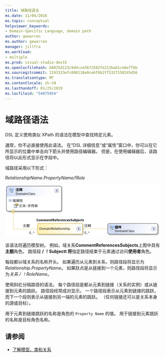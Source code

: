 ```yaml
---
title: 域路径语法
ms.date: 11/04/2016
ms.topic: conceptual
helpviewer_keywords:
- Domain-Specific Language, domain path
author: gewarren
ms.author: gewarren
manager: jillfra
ms.workload:
- multiple
ms.prod: visual-studio-dev15
ms.openlocfilehash: b8825d123c9d4cce5b72582fe213ba61ce6e7f6b
ms.sourcegitcommit: 2193323efc608118e0ce6f6b2ff532f158245d56
ms.translationtype: MT
ms.contentlocale: zh-CN
ms.lasthandoff: 01/25/2019
ms.locfileid: "54975954"
---
```

# <a name="domain-path-syntax"></a>域路径语法
DSL 定义使用类似 XPath 的语法在模型中查找特定元素。

 通常，你不必直接使用此语法。 在“DSL 详细信息”或“属性”窗口中，你可以在它所显示的位置中单击向下箭头并使用路径编辑器。 但是，在使用编辑器后，该路径将以此形式显示在字段中。

 域路径采用以下形式：

 *RelationshipName.PropertyName/!Role*

 ![CommentReferencesSubjects 引用关系](../modeling/media/dsl_reference.png)

 该语法将遍历模型树。 例如，域关系**CommentReferencesSubjects**上图中具有**主题**角色。 路径段 **/ ！Subjectt 将**指定路径结束于元素通过访问**使用者**角色。

 每段都以域关系的名称开头。 如果遍历从元素到关系，则路径段将显示为*Relationship.PropertyName*。 如果跃点是从链接到一个元素，则路径段将显示为*关系 / ！RoleName*。

 使用斜杠分隔路径的语法。 每个路径段是都从元素到链接（关系的实例）或从链接到元素的跳跃。 路径段经常成对显示。 一个路径段表示从元素到链接的跳跃，而下一个段则表示从链接到另一端的元素的跳跃。 （任何链接还可以是关系本身的源或目标）。

 用于元素到链接跳跃的名称是角色的 `Property Name` 的值。 用于链接到元素跳跃的名称是目标角色名称。

## <a name="see-also"></a>请参阅

- [了解模型、类和关系](../modeling/understanding-models-classes-and-relationships.md)